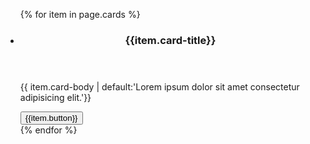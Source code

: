 <ul class="usa-card-group">
    {% for item in page.cards %}
    <li class="tablet:grid-col-4 usa-card">
        <div class="event__card card-cta">
            <header class="event-card__header">
                <h3>{{item.card-title}}</h3>
            </header>
            <div class="event-card__body">
                <p> {{ item.card-body | default:'Lorem ipsum dolor sit amet consectetur adipisicing elit.'}}</p>
            </div>
             <div class="usa-card__footer">
                <button class="usa-button">{{item.button}}</button>
             </div>
        </div>
    </li>
    {% endfor %}
</ul>